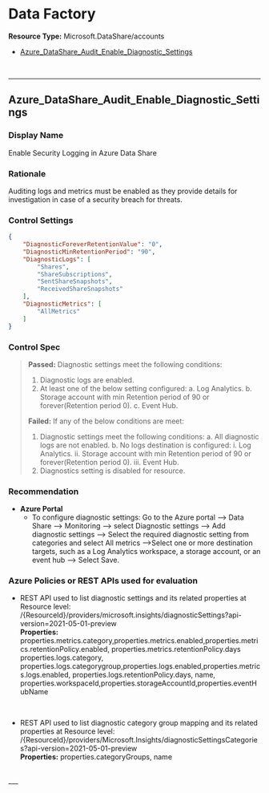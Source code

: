 # Data Factory
**Resource Type:** Microsoft.DataShare/accounts


<!-- TOC -->

- [Azure_DataShare_Audit_Enable_Diagnostic_Settings](#azure_datashare_audit_enable_diagnostic_settings)

<!-- /TOC -->
<br/>

___ 

## Azure_DataShare_Audit_Enable_Diagnostic_Settings
 

### Display Name 
Enable Security Logging in Azure Data Share

### Rationale 
Auditing logs and metrics must be enabled as they provide details for investigation in case of a security breach for threats.

### Control Settings 
```json 
{
    "DiagnosticForeverRetentionValue": "0",
    "DiagnosticMinRetentionPeriod": "90",
    "DiagnosticLogs": [
        "Shares",
        "ShareSubscriptions",
        "SentShareSnapshots",
        "ReceivedShareSnapshots"
    ],
    "DiagnosticMetrics": [
        "AllMetrics"
    ]
}
 ```  

### Control Spec 

> **Passed:** 
> Diagnostic settings meet the following conditions:
>   1. Diagnostic logs are enabled.
>   2. At least one of the below setting configured:
>       a. Log Analytics.
>       b. Storage account with min Retention period of 90 or forever(Retention period 0).
>       c. Event Hub.
> 
> **Failed:** 
> If any of the below conditions are meet:
>   1. Diagnostic settings meet the following conditions:
>       a. All diagnostic logs are not enabled.
>       b. No logs destination is configured:
>          i. Log Analytics.
>          ii. Storage account with min Retention period of 90 or forever(Retention period 0).
>          iii. Event Hub.
>   2. Diagnostics setting is disabled for resource.

 
### Recommendation 

- **Azure Portal** 
    - To configure diagnostic settings: Go to the Azure portal --> Data Share --> Monitoring --> select Diagnostic settings --> Add diagnostic settings --> Select the required diagnostic setting from categories and select All metrics -->Select one or more destination targets, such as a Log Analytics workspace, a storage account, or an event hub --> Select Save.

      

### Azure Policies or REST APIs used for evaluation 

- REST API used to list diagnostic settings and its related properties at Resource level:
/{ResourceId}/providers/microsoft.insights/diagnosticSettings?api-version=2021-05-01-preview<br />
**Properties:**
properties.metrics.category,properties.metrics.enabled,properties.metrics.retentionPolicy.enabled, properties.metrics.retentionPolicy.days
properties.logs.category, properties.logs.categorygroup,properties.logs.enabled,properties.metrics.logs.enabled, properties.logs.retentionPolicy.days, name, properties.workspaceId,properties.storageAccountId,properties.eventHubName
 <br />

- REST API used to list diagnostic category group mapping and its related properties at Resource level:
/{ResourceId}/providers/Microsoft.Insights/diagnosticSettingsCategories?api-version=2021-05-01-preview <br />
**Properties:**
properties.categoryGroups, name
<br />
___ 



